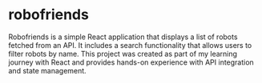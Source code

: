 # robofriends
Robofriends is a simple React application that displays a list of robots fetched from an API. It includes a search functionality that allows users to filter robots by name. This project was created as part of my learning journey with React and provides hands-on experience with API integration and state management.

